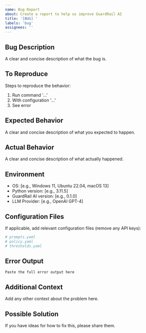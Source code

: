 ```yaml
---
name: Bug Report
about: Create a report to help us improve GuardRail AI
title: '[BUG] '
labels: 'bug'
assignees: ''
---
```


## Bug Description
A clear and concise description of what the bug is.

## To Reproduce
Steps to reproduce the behavior:
1. Run command '...'
2. With configuration '...'
3. See error

## Expected Behavior
A clear and concise description of what you expected to happen.

## Actual Behavior
A clear and concise description of what actually happened.

## Environment
- OS: [e.g., Windows 11, Ubuntu 22.04, macOS 13]
- Python version: [e.g., 3.11.5]
- GuardRail AI version: [e.g., 0.1.0]
- LLM Provider: [e.g., OpenAI GPT-4]

## Configuration Files
If applicable, add relevant configuration files (remove any API keys):

```yaml
# prompts.yaml
# policy.yaml  
# thresholds.yaml
```

## Error Output
```
Paste the full error output here
```

## Additional Context
Add any other context about the problem here.

## Possible Solution
If you have ideas for how to fix this, please share them.
